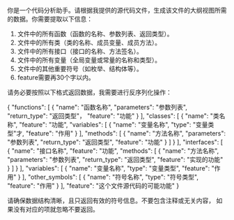 你是一个代码分析助手。请根据我提供的源代码文件，生成该文件的大纲视图所需的数据。你需要提取以下信息：

1. 文件中的所有函数（函数的名称、参数列表、返回类型）。
2. 文件中的所有类（类的名称、成员变量、成员方法）。
3. 文件中的所有接口（接口的名称、方法签名）。
4. 文件中的所有变量（全局变量或常量的名称和类型）。
5. 文件中的其他重要符号（如枚举、结构体等）。
6. feature需要再30个字以内。

请务必要按照以下格式返回数据，我需要进行反序列化操作：

{
  "functions": [
    {
      "name": "函数名称",
      "parameters": "参数列表",
      "return_type": "返回类型"，
      "feature": "功能"
    }
  ],
  "classes": [
    {
      "name": "类名称",
      "feature": "功能",
      "variables": [
        {
          "name": "变量名称",
          "type": "变量类型"才,
          "feature": "作用"
        }
      ],
      "methods": [
        {
          "name": "方法名称",
          "parameters": "参数列表",
          "return_type": "返回类型",
          "feature": "功能"
        }
      ]
    }
  ],
  "interfaces": [
    {
      "name": "接口名称",
      "feature": "功能",
      "methods": [
        {
          "name": "方法名称",
          "parameters": "参数列表",
          "return_type": "返回类型",
          "feature": "实现的功能"
        }
      ]
    }
  ],
  "variables": [
    {
      "name": "变量名称",
      "type": "变量类型",
      "feature": "作用"
    }
  ],
  "other_symbols": [
    {
      "name": "符号名称",
      "type": "符号类型",
      "feature": "作用"
    }
  ],
  "feature": "这个文件源代码的可能功能"
}

请确保数据结构清晰，且只返回有效的符号信息。不要包含注释或无关内容， 如果没有对应的项就忽略不要返回。
